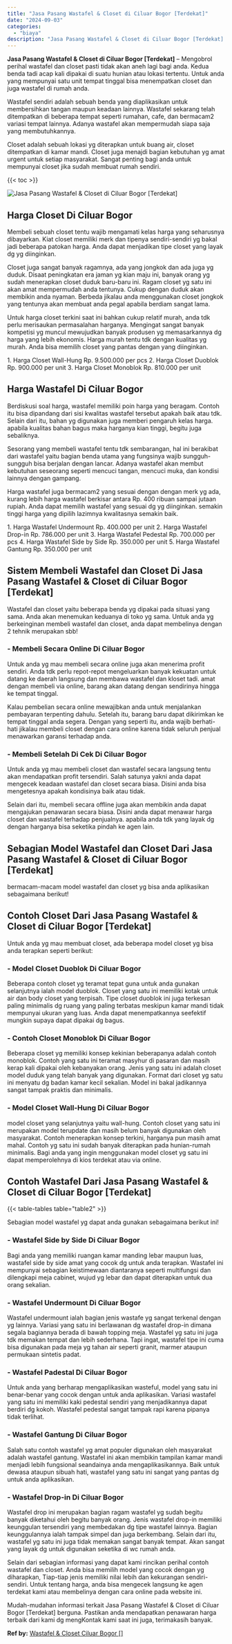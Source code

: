 ```yaml
---
title: "Jasa Pasang Wastafel & Closet di Ciluar Bogor [Terdekat]"
date: "2024-09-03"
categories: 
  - "biaya"
description: "Jasa Pasang Wastafel & Closet di Ciluar Bogor [Terdekat]. Mudah-mudahan informasi terkait Jasa Pasang Wastafel & Closet di Ciluar Bogor [Terdekat] berguna...."
---
```


**Jasa Pasang Wastafel & Closet di Ciluar Bogor \[Terdekat\]** – Mengobrol perihal wastafel dan closet pasti tidak akan aneh lagi bagi anda. Kedua benda tadi acap kali dipakai di suatu hunian atau lokasi tertentu. Untuk anda yang mempunyai satu unit tempat tinggal bisa menempatkan closet dan juga wastafel di rumah anda.

Wastafel sendiri adalah sebuah benda yang diaplikasikan untuk membersihkan tangan maupun keadaan lainnya. Wastafel sekarang telah ditempatkan di beberapa tempat seperti rumahan, cafe, dan bermacam2 variasi tempat lainnya. Adanya wastafel akan mempermudah siapa saja yang membutuhkannya.

Closet adalah sebuah lokasi yg diterapkan untuk buang air, closet ditempatkan di kamar mandi. Closet juga menajdi bagian kebutuhan yg amat urgent untuk setiap masyarakat. Sangat penting bagi anda untuk mempunyai closet jika sudah membuat rumah sendiri.

{{< toc >}}

![Jasa Pasang Wastafel & Closet di Ciluar Bogor [Terdekat]](/images/wastafel-closet-murah42.png)

## Harga Closet Di Ciluar Bogor

Membeli sebuah closet tentu wajib mengamati kelas harga yang seharusnya dibayarkan. Kiat closet memiliki merk dan tipenya sendiri-sendiri yg bakal jadi beberapa patokan harga. Anda dapat menjadikan tipe closet yang layak dg yg diinginkan.

Closet juga sangat banyak ragamnya, ada yang jongkok dan ada juga yg duduk. Disaat peningkatan era jaman yg kian maju ini, banyak orang yg sudah menerapkan closet duduk baru-baru ini. Ragam closet yg satu ini akan amat mempermudah anda tentunya. Cukup dengan duduk akan membikin anda nyaman. Berbeda jikalau anda menggunakan closet jongkok yang tentunya akan membuat anda pegal apabila berdiam sangat lama.

Untuk harga closet terkini saat ini bahkan cukup relatif murah, anda tdk perlu merisaukan permasalahan harganya. Mengingat sangat banyak kompetisi yg muncul mewujudkan banyak produsen yg memasarkannya dg harga yang lebih ekonomis. Harga murah tentu tdk dengan kualitas yg murah. Anda bisa memilih closet yang pantas dengan yang diinginkan.

1\. Harga Closet Wall-Hung Rp. 9.500.000 per pcs 2. Harga Closet Duoblok Rp. 900.000 per unit 3. Harga Closet Monoblok Rp. 810.000 per unit

## Harga Wastafel Di Ciluar Bogor

Berdiskusi soal harga, wastafel memiliki poin harga yang beragam. Contoh itu bisa dipandang dari sisi kwalitas wastafel tersebut apakah baik atau tdk. Selain dari itu, bahan yg digunakan juga memberi pengaruh kelas harga. apabila kualitas bahan bagus maka harganya kian tinggi, begitu juga sebaliknya.

Sesorang yang membeli wastafel tentu tdk sembarangan, hal ini berakibat dari wastafel yaitu bagian benda utama yang fungsinya wajib sungguh-sungguh bisa berjalan dengan lancar. Adanya wastafel akan membut kebutuhan seseorang seperti mencuci tangan, mencuci muka, dan kondisi lainnya dengan gampang.

Harga wastafel juga bermacam2 yang sesuai dengan dengan merk yg ada, kurang lebih harga wastafel berkisar antara Rp. 400 ribuan sampai jutaan rupiah. Anda dapat memilih wastafel yang sesuai dg yg diinginkan. semakin tinggi harga yang dipilih lazimnya kwalitasnya semakin baik.

1\. Harga Wastafel Undermount Rp. 400.000 per unit 2. Harga Wastafel Drop-in Rp. 786.000 per unit 3. Harga Wastafel Pedestal Rp. 700.000 per pcs 4. Harga Wastafel Side by Side Rp. 350.000 per unit 5. Harga Wastafel Gantung Rp. 350.000 per unit

## Sistem Membeli Wastafel dan Closet Di Jasa Pasang Wastafel & Closet di Ciluar Bogor \[Terdekat\]

Wastafel dan closet yaitu beberapa benda yg dipakai pada situasi yang sama. Anda akan menemukan keduanya di toko yg sama. Untuk anda yg berkeinginan membeli wastafel dan closet, anda dapat membelinya dengan 2 tehnik merupakan sbb!

### \- Membeli Secara Online Di Ciluar Bogor

Untuk anda yg mau membeli secara online juga akan menerima profit sendiri. Anda tdk perlu repot-repot mengeluarkan banyak kekuatan untuk datang ke daerah langsung dan membawa wastafel dan kloset tadi. amat dengan membeli via online, barang akan datang dengan sendirinya hingga ke tempat tinggal.

Kalau pembelian secara online mewajibkan anda untuk menjalankan pembayaran terpenting dahulu. Setelah itu, barang baru dapat dikirimkan ke tempat tinggal anda segera. Dengan yang seperti itu, anda wajib berhati-hati jikalau membeli closet dengan cara online karena tidak seluruh penjual menawarkan garansi terhadap anda.

### \- Membeli Setelah Di Cek Di Ciluar Bogor

Untuk anda yg mau membeli closet dan wastafel secara langsung tentu akan mendapatkan profit tersendiri. Salah satunya yakni anda dapat mengecek keadaan wastafel dan closet secara biasa. Disini anda bisa mengetesnya apakah kondisinya baik atau tidak.

Selain dari itu, membeli secara offline juga akan membikin anda dapat mengajukan penawaran secara biasa. Disini anda dapat menawar harga closet dan wastafel terhadap penjualnya. apabila anda tdk yang layak dg dengan harganya bisa seketika pindah ke agen lain.

## Sebagian Model Wastafel dan Closet Dari Jasa Pasang Wastafel & Closet di Ciluar Bogor \[Terdekat\]

bermacam-macam model wastafel dan closet yg bisa anda aplikasikan sebagaimana berikut!

## Contoh Closet Dari Jasa Pasang Wastafel & Closet di Ciluar Bogor \[Terdekat\]

Untuk anda yg mau membuat closet, ada beberapa model closet yg bisa anda terapkan seperti berikut:

### \- Model Closet Duoblok Di Ciluar Bogor

Beberapa contoh closet yg teramat tepat guna untuk anda gunakan selanjutnya ialah model duoblok. Closet yang satu ini memiliki kotak untuk air dan body closet yang terpisah. Tipe closet duoblok ini juga terkesan paling minimalis dg ruang yang paling terbatas meskipun kamar mandi tidak mempunyai ukuran yang luas. Anda dapat menempatkannya seefektif mungkin supaya dapat dipakai dg bagus.

### \- Contoh Closet Monoblok Di Ciluar Bogor

Beberapa closet yg memiliki konsep kekinian beberapanya adalah contoh monoblok. Contoh yang satu ini teramat masyhur di pasaran dan masih kerap kali dipakai oleh kebanyakan orang. Jenis yang satu ini adalah closet model duduk yang telah banyak yang digunakan. Format dari closet yg satu ini menyatu dg badan kamar kecil sekalian. Model ini bakal jadikannya sangat tampak praktis dan minimalis.

### \- Model Closet Wall-Hung Di Ciluar Bogor

model closet yang selanjutnya yaitu wall-hung. Contoh closet yang satu ini merupakan model terupdate dan masih belum banyak digunakan oleh masyarakat. Contoh menerapkan konsep terkini, harganya pun masih amat mahal. Contoh yg satu ini sudah banyak diterapkan pada hunian-rumah minimalis. Bagi anda yang ingin menggunakan model closet yg satu ini dapat memperolehnya di kios terdekat atau via online.

## Contoh Wastafel Dari Jasa Pasang Wastafel & Closet di Ciluar Bogor \[Terdekat\]

{{< table-tables table="table2" >}}

Sebagian model wastafel yg dapat anda gunakan sebagaimana berikut ini!

### \- Wastafel Side by Side Di Ciluar Bogor

Bagi anda yang memiliki ruangan kamar manding lebar maupun luas, wastafel side by side amat yang cocok dg untuk anda terapkan. Wastafel ini mempunyai sebagian keistimewaan diantaranya seperti multifungsi dan dilengkapi meja cabinet, wujud yg lebar dan dapat diterapkan untuk dua orang sekalian.

### \- Wastafel Undermount Di Ciluar Bogor

Wastafel undermount ialah bagian jenis wastafe yg sangat terkenal dengan yg lainnya. Variasi yang satu ini berlawanan dg wastafel drop-in dimana segala bagiannya berada di bawah topping meja. Wastafel yg satu ini juga tdk memakan tempat dan lebih sederhana. Tapi ingat, wastafel tipe ini cuma bisa digunakan pada meja yg tahan air seperti granit, marmer ataupun permukaan sintetis padat.

### \- Wastafel Padestal Di Ciluar Bogor

Untuk anda yang berharap mengaplikasikan wasteful, model yang satu ini benar-benar yang cocok dengan untuk anda aplikasikan. Variasi wastafel yang satu ini memiliki kaki pedestal sendiri yang menjadikannya dapat berdiri dg kokoh. Wastafel pedestal sangat tampak rapi karena pipanya tidak terlihat.

### \- Wastafel Gantung Di Ciluar Bogor

Salah satu contoh wastafel yg amat populer digunakan oleh masyarakat adalah wastafel gantung. Wastafel ini akan membikin tampilan kamar mandi menjadi lebih fungsional seandainya anda mengaplikasikannya. Baik untuk dewasa ataupun sibuah hati, wastafel yang satu ini sangat yang pantas dg untuk anda aplikasikan.

### \- Wastafel Drop-in Di Ciluar Bogor

Wastafel drop ini merupakan bagian ragam wastafel yg sudah begitu banyak diketahui oleh begitu banyak orang. Jenis wastafel drop-in memiliki keunggulan tersendiri yang membedakan dg tipe wastafel lainnya. Bagian keunggulannya ialah tampak simpel dan juga berkembang. Selain dari itu, wastafel yg satu ini juga tidak memakan sangat banyak tempat. Akan sangat yang layak dg untuk digunakan seketika di wc rumah anda.

Selain dari sebagian informasi yang dapat kami rincikan perihal contoh wastafel dan closet. Anda bisa memilih model yang cocok dengan yg diharapkan, Tiap-tiap jenis memiliki nilai lebih dan kekurangan sendiri-sendiri. Untuk tentang harga, anda bisa mengecek langsung ke agen terdekat kami atau membelinya dengan cara online pada website ini.

Mudah-mudahan informasi terkait Jasa Pasang Wastafel & Closet di Ciluar Bogor \[Terdekat\] berguna. Pastikan anda mendapatkan penawaran harga terbaik dari kami dg mengKontak kami saat ini juga, terimakasih banyak.

**Ref by:** [Wastafel & Closet Ciluar Bogor []](https://id.wikipedia.org/wiki/Wastafel)
